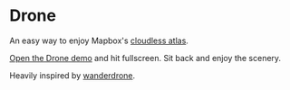 Drone
=====

An easy way to enjoy Mapbox's [cloudless atlas](https://www.mapbox.com/blog/cloudless-atlas-with-landsat/).

[Open the Drone demo](http://www.liedman.net/drone/) and hit fullscreen. Sit back and enjoy the scenery.

Heavily inspired by [wanderdrone](https://github.com/straup/wanderdrone).
